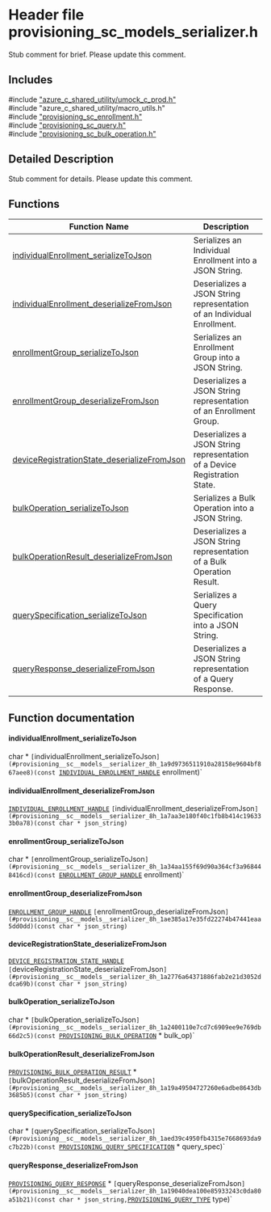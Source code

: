 # Header file provisioning_sc_models_serializer.h 

Stub comment for brief. Please update this comment.

## Includes

\#include ["azure_c_shared_utility/umock_c_prod.h"](iot-c-ref-umock-c-prod-h.md)  
\#include "azure_c_shared_utility/macro_utils.h"  
\#include ["provisioning_sc_enrollment.h"](iot-c-ref-provisioning-sc-enrollment-h.md)  
\#include ["provisioning_sc_query.h"](iot-c-ref-provisioning-sc-query-h.md)  
\#include ["provisioning_sc_bulk_operation.h"](iot-c-ref-provisioning-sc-bulk-operation-h.md)  

## Detailed Description

Stub comment for details. Please update this comment.

## Functions

Function Name                  | Description                                
--------------------------------|---------------------------------------------
[individualEnrollment_serializeToJson](./iot-c-ref-provisioning-sc-models-serializer-h/individualenrollment-serializetojson.md)            | Serializes an Individual Enrollment into a JSON String.
[individualEnrollment_deserializeFromJson](./iot-c-ref-provisioning-sc-models-serializer-h/individualenrollment-deserializefromjson.md)            | Deserializes a JSON String representation of an Individual Enrollment.
[enrollmentGroup_serializeToJson](./iot-c-ref-provisioning-sc-models-serializer-h/enrollmentgroup-serializetojson.md)            | Serializes an Enrollment Group into a JSON String.
[enrollmentGroup_deserializeFromJson](./iot-c-ref-provisioning-sc-models-serializer-h/enrollmentgroup-deserializefromjson.md)            | Deserializes a JSON String representation of an Enrollment Group.
[deviceRegistrationState_deserializeFromJson](./iot-c-ref-provisioning-sc-models-serializer-h/deviceregistrationstate-deserializefromjson.md)            | Deserializes a JSON String representation of a Device Registration State.
[bulkOperation_serializeToJson](./iot-c-ref-provisioning-sc-models-serializer-h/bulkoperation-serializetojson.md)            | Serializes a Bulk Operation into a JSON String.
[bulkOperationResult_deserializeFromJson](./iot-c-ref-provisioning-sc-models-serializer-h/bulkoperationresult-deserializefromjson.md)            | Deserializes a JSON String representation of a Bulk Operation Result.
[querySpecification_serializeToJson](./iot-c-ref-provisioning-sc-models-serializer-h/queryspecification-serializetojson.md)            | Serializes a Query Specification into a JSON String.
[queryResponse_deserializeFromJson](./iot-c-ref-provisioning-sc-models-serializer-h/queryresponse-deserializefromjson.md)            | Deserializes a JSON String representation of a Query Response.

## Function documentation

#### individualEnrollment_serializeToJson 
char * `[`individualEnrollment_serializeToJson`](#provisioning__sc__models__serializer_8h_1a9d9736511910a28158e9604bf867aee8)(const `[`INDIVIDUAL_ENROLLMENT_HANDLE`](#provisioning__sc__enrollment_8h_1a5348427a740bc7d9395db2e190f1bc0f) enrollment)`

#### individualEnrollment_deserializeFromJson 
[`INDIVIDUAL_ENROLLMENT_HANDLE`](#provisioning__sc__enrollment_8h_1a5348427a740bc7d9395db2e190f1bc0f) `[`individualEnrollment_deserializeFromJson`](#provisioning__sc__models__serializer_8h_1a7aa3e180f40c1fb8b414c196333b0a78)(const char * json_string)`

#### enrollmentGroup_serializeToJson 
char * `[`enrollmentGroup_serializeToJson`](#provisioning__sc__models__serializer_8h_1a34aa155f69d90a364cf3a968448416cd)(const `[`ENROLLMENT_GROUP_HANDLE`](#provisioning__sc__enrollment_8h_1a708e4d11b8ea003be46d259a70c637bb) enrollment)`

#### enrollmentGroup_deserializeFromJson 
[`ENROLLMENT_GROUP_HANDLE`](#provisioning__sc__enrollment_8h_1a708e4d11b8ea003be46d259a70c637bb) `[`enrollmentGroup_deserializeFromJson`](#provisioning__sc__models__serializer_8h_1ae385a17e35fd22274b47441eaa5dd0dd)(const char * json_string)`

#### deviceRegistrationState_deserializeFromJson 
[`DEVICE_REGISTRATION_STATE_HANDLE`](#provisioning__sc__device__registration__state_8h_1a52841b38d699231f85846525109d2804) `[`deviceRegistrationState_deserializeFromJson`](#provisioning__sc__models__serializer_8h_1a2776a64371886fab2e21d3052ddca69b)(const char * json_string)`

#### bulkOperation_serializeToJson 
char * `[`bulkOperation_serializeToJson`](#provisioning__sc__models__serializer_8h_1a2400110e7cd7c6909ee9e769db66d2c5)(const `[`PROVISIONING_BULK_OPERATION`](#struct_p_r_o_v_i_s_i_o_n_i_n_g___b_u_l_k___o_p_e_r_a_t_i_o_n) * bulk_op)`

#### bulkOperationResult_deserializeFromJson 
[`PROVISIONING_BULK_OPERATION_RESULT`](#struct_p_r_o_v_i_s_i_o_n_i_n_g___b_u_l_k___o_p_e_r_a_t_i_o_n___r_e_s_u_l_t) * `[`bulkOperationResult_deserializeFromJson`](#provisioning__sc__models__serializer_8h_1a19a49504727260e6adbe8643db3685b5)(const char * json_string)`

#### querySpecification_serializeToJson 
char * `[`querySpecification_serializeToJson`](#provisioning__sc__models__serializer_8h_1aed39c4950fb4315e7668693da9c7b22b)(const `[`PROVISIONING_QUERY_SPECIFICATION`](#struct_p_r_o_v_i_s_i_o_n_i_n_g___q_u_e_r_y___s_p_e_c_i_f_i_c_a_t_i_o_n) * query_spec)`

#### queryResponse_deserializeFromJson 
[`PROVISIONING_QUERY_RESPONSE`](#struct_p_r_o_v_i_s_i_o_n_i_n_g___q_u_e_r_y___r_e_s_p_o_n_s_e) * `[`queryResponse_deserializeFromJson`](#provisioning__sc__models__serializer_8h_1a19040dea100e85933243c0da80a51b21)(const char * json_string,`[`PROVISIONING_QUERY_TYPE`](#provisioning__sc__query_8h_1ad692e96ac3865bb7733e30f2e895ed43) type)`

